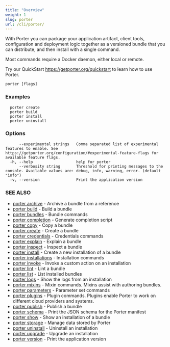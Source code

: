 ```yaml
---
title: "Overview"
weight: 1
slug: porter
url: /cli/porter/
---
```


With Porter you can package your application artifact, client tools, configuration and deployment logic together as a versioned bundle that you can distribute, and then install with a single command.

Most commands require a Docker daemon, either local or remote.

Try our QuickStart https://getporter.org/quickstart to learn how to use Porter.

```
porter [flags]
```

### Examples

```
  porter create
  porter build
  porter install
  porter uninstall
```

### Options

```
      --experimental strings   Comma separated list of experimental features to enable. See https://getporter.org/configuration/#experimental-feature-flags for available feature flags.
  -h, --help                   help for porter
      --verbosity string       Threshold for printing messages to the console. Available values are: debug, info, warning, error. (default "info")
  -v, --version                Print the application version
```

### SEE ALSO

- [porter archive](/cli/porter_archive/) - Archive a bundle from a reference
- [porter build](/cli/porter_build/) - Build a bundle
- [porter bundles](/cli/porter_bundles/) - Bundle commands
- [porter completion](/cli/porter_completion/) - Generate completion script
- [porter copy](/cli/porter_copy/) - Copy a bundle
- [porter create](/cli/porter_create/) - Create a bundle
- [porter credentials](/cli/porter_credentials/) - Credentials commands
- [porter explain](/cli/porter_explain/) - Explain a bundle
- [porter inspect](/cli/porter_inspect/) - Inspect a bundle
- [porter install](/cli/porter_install/) - Create a new installation of a bundle
- [porter installations](/cli/porter_installations/) - Installation commands
- [porter invoke](/cli/porter_invoke/) - Invoke a custom action on an installation
- [porter lint](/cli/porter_lint/) - Lint a bundle
- [porter list](/cli/porter_list/) - List installed bundles
- [porter logs](/cli/porter_logs/) - Show the logs from an installation
- [porter mixins](/cli/porter_mixins/) - Mixin commands. Mixins assist with authoring bundles.
- [porter parameters](/cli/porter_parameters/) - Parameter set commands
- [porter plugins](/cli/porter_plugins/) - Plugin commands. Plugins enable Porter to work on different cloud providers and systems.
- [porter publish](/cli/porter_publish/) - Publish a bundle
- [porter schema](/cli/porter_schema/) - Print the JSON schema for the Porter manifest
- [porter show](/cli/porter_show/) - Show an installation of a bundle
- [porter storage](/cli/porter_storage/) - Manage data stored by Porter
- [porter uninstall](/cli/porter_uninstall/) - Uninstall an installation
- [porter upgrade](/cli/porter_upgrade/) - Upgrade an installation
- [porter version](/cli/porter_version/) - Print the application version
